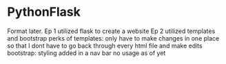 # PythonFlask
Format later. 
Ep 1 utilized flask to create a website
Ep 2 utilized templates and bootstrap
    perks of templates: only have to make changes in one place so that I dont have to go back through every html file and make edits
    bootstrap: styling 
    added in a nav bar
    no usage as of yet